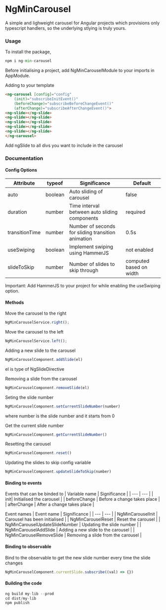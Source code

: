 # NgMinCarousel

A simple and lighweight carousel for Angular projects which provisions only typescript handlers, so the underlying stlying is truly yours.


### Usage ###
To install the package,
```python
npm i ng-min-carousel
```

Before initialising a project, add NgMinCarouselModule to your imports in AppModule.

Adding to your template
```html
<ng-carousel [config]="config" 
    (init)="subscribeInitEvent()"
    (beforeChange)="subscribeBeforeChangeEvent()" 
    (afterChange)="subscribeAfterChangeEvent()">
<ng-slide></ng-slide>
<ng-slide></ng-slide>
<ng-slide></ng-slide>
<ng-slide></ng-slide>
<ng-slide></ng-slide>
</ng-carousel>
```
Add ngSlide to all divs you want to include in the carousel

### Documentation ###

#### Config Options ####
| Attribute | typeof | Significance | Default |
| --- | --- | --- | --- |
| auto | boolean | Auto sliding of carousel | false |
| duration | number | Time interval between auto sliding components | required |
| transitionTime | number | Number of seconds for sliding transition animation | 0.5s |
| useSwiping | boolean | Implement swiping using HammerJS | not enabled |
| slideToSkip | number | Number of slides to skip through | computed based on width |

Important: Add HammerJS to your project for while enabling the useSwiping option.

#### Methods ####
Move the carousel to the right
```js
NgMinCarouselService.right();
```

Move the carousel to the left
```js
NgMinCarouselService.left();
```

Adding a new slide to the carousel
```js
NgMinCarouselComponent.addSlide(el)
```
el is type of NgSlideDirective

Removing a slide from the carousel
```js
NgMinCarouselComponent.removeSlide(el)
```

Seting the slide number
```js
NgMinCarouselComponent.setCurrentSlideNumber(number)
```
where number is the slide number and it starts from 0

Get the current slide number
```js
NgMinCarouselComponent.getCurrentSlideNumber()
```

Resetting the carousel
```js
NgMinCarouselComponent.reset()
```

Updating the slides to skip config variable
```js
NgMinCarouselComponent.updateSlideToSkip(number)
```

#### Binding to events
Events that can be binded to
| Variable name | Significance |
| --- | --- | 
| init| Initialised the carousel |
| beforeChange | Before a change takes place |
| afterChange | After a change takes place |

Event names
| Event name | Significance |
| --- | --- |
| NgMinCarouselInit | Carousel has been initialised |
| NgMinCarouselReset | Reset the carousel |
| NgMinCarouselUpdateSlideNumber | Updating the slide number |
| NgMinCarouselAddSlide | Adding a new slide to the carousel |
| NgMinCarouselRemoveSlide | Removing a slide from the carousel |

#### Binding to observable
Bind to the observable to get the new slide number every time the slide changes
```js
NgMinCarouselComponent.currentSlide.subscribe((val) => {})
```

#### Building the code
```js
ng build my-lib --prod
cd dist/my-lib
npm publish
```